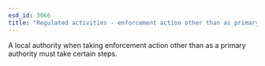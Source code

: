 ```yaml
---
esd_id: 3066
title: "Regulated activities - enforcement action other than as primary authority"
---
```


A local authority when taking enforcement action other than as a primary authority must take certain steps.


